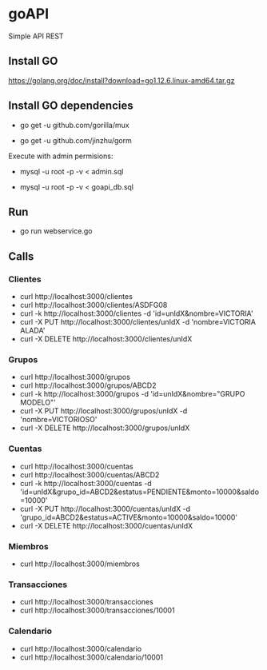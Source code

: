 # goAPI
Simple API REST

## Install GO
 https://golang.org/doc/install?download=go1.12.6.linux-amd64.tar.gz

## Install GO dependencies

 - go get -u github.com/gorilla/mux

 - go get -u github.com/jinzhu/gorm

Execute with admin permisions:
- mysql -u root -p -v < admin.sql

- mysql -u root -p -v < goapi_db.sql

## Run
- go run webservice.go

## Calls

### Clientes
 - curl http://localhost:3000/clientes
 - curl http://localhost:3000/clientes/ASDFG08
 - curl -k http://localhost:3000/clientes -d 'id=unIdX&nombre=VICTORIA'
 - curl -X PUT http://localhost:3000/clientes/unIdX -d 'nombre=VICTORIA ALADA'
 - curl -X DELETE http://localhost:3000/clientes/unIdX
### Grupos
- curl http://localhost:3000/grupos
- curl http://localhost:3000/grupos/ABCD2
- curl -k http://localhost:3000/grupos -d 'id=unIdX&nombre="GRUPO MODELO"'
- curl -X PUT http://localhost:3000/grupos/unIdX -d 'nombre=VICTORIOSO'
- curl -X DELETE http://localhost:3000/grupos/unIdX
### Cuentas
 - curl http://localhost:3000/cuentas
 - curl http://localhost:3000/cuentas/ABCD2
 - curl -k http://localhost:3000/cuentas -d 'id=unIdX&grupo_id=ABCD2&estatus=PENDIENTE&monto=10000&saldo=10000'
 - curl -X PUT http://localhost:3000/cuentas/unIdX -d 'grupo_id=ABCD2&estatus=ACTIVE&monto=10000&saldo=10000'
 - curl -X DELETE http://localhost:3000/cuentas/unIdX
### Miembros
 - curl http://localhost:3000/miembros
### Transacciones
 - curl http://localhost:3000/transacciones
 - curl http://localhost:3000/transacciones/10001
### Calendario
 - curl http://localhost:3000/calendario
 - curl http://localhost:3000/calendario/10001

